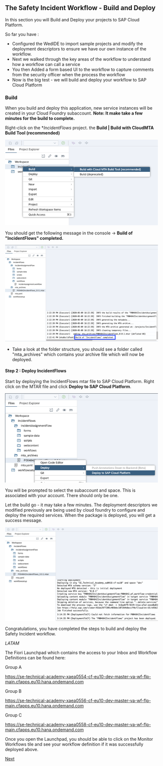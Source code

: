 ## The Safety Incident Workflow - Build and Deploy

In this section you will Build and Deploy your projects to SAP Cloud Platform. 

So far you have :
  * Configured the WedIDE to import sample projects and modify the deployment descriptors to ensure we have our own instance of the workflow.
  * Next we walked through the key areas of the workflow to understand how a workflow can call a service 
  * You then Added a form based UI to the workflow to capture comments from the security officer when the process the workflow
  * Now is the big test - we will build and deploy your workflow to SAP Cloud Platform 
  
### Build

When you build and deploy this application, new service instances will be created in your Cloud Foundry subaccount. 
**Note: It make take a few minutes for the build to complete.**

Right-click on the **IncidentFlows* project. the **Build | Build with CloudMTA Build Tool (recommended)**

![SCPWebIDEBuild](Part3Images/buildincidentflows.png)

You should get the following message in the console -> **Build of "IncidentFlows" completed.** 

![SCPWebIDEBuild](Part3Images/buildcompleteincidentflows.png)

* Take a look at the folder structure, you should see a folder called "mta_archives" which contains your archive file which will now be deployed. 


#### Step 2 : Deploy IncidentFlows

Start by deploying the IncidentFlows mtar file to SAP Cloud Platform. Right click on the MTAR file and click **Deploy to SAP Cloud Platform**. 

![SCPWebIDEBuild](Part3Images/deployincident.png)

You will be prompted to select the subaccount and space. This is associated with your account. There should only be one.

Let the build go - it may take a few minutes. The deployment descriptors we modified previously are being used by cloud foundry to configure and deploy the required services. When the package is deployed, you will get a success message.

![SCPWebIDEBuild](Part3Images/incidentdeploysuccess.png)

Congratulations, you have completed the steps to build and deploy the Safety Incident workflow. 

*LATAM*

The Fiori Launchpad which contains the access to your Inbox and Workflow Definitions can be found here:

Group A

https://se-technical-academy-xaea0554-cf-eu10-dev-master-va-wf-flp-main.cfapps.eu10.hana.ondemand.com

Group B

https://se-technical-academy-xaea0556-cf-eu10-dev-master-va-wf-flp-main.cfapps.eu10.hana.ondemand.com

Group C

https://se-technical-academy-xaea0558-cf-eu10-dev-master-va-wf-flp-main.cfapps.eu10.hana.ondemand.com

Once you open the Launchpad, you should be able to click on the Monitor Workflows tile and see your workflow definition if it was successfully deployed above.

[Next](Part%204%20-%20Test%20the%20Safety%20Incident%20Workflow.md)





